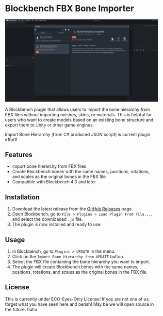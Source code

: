 # Blockbench FBX Bone Importer

![Plugin Icon](https://github.com/EverCraftOnline/blockbench-fbx-bone-importer/blob/5f231d991aee4e7c4650d6f936fe37fd68ff3c8e/bone-hierarchy-plugin-window.jpg) <!-- Replace the placeholder image URL with your plugin icon -->

A Blockbench plugin that allows users to import the bone hierarchy from FBX files without importing meshes, skins, or materials. This is helpful for users who want to create models based on an existing bone structure and export them to Unity or other game engines.

Import Bone Hierarchy (from C# produced JSON script) is current plugin effort!

## Features

- Import bone hierarchy from FBX files
- Create Blockbench bones with the same names, positions, rotations, and scales as the original bones in the FBX file
- Compatible with Blockbench 4.0 and later

## Installation

1. Download the latest release from the [GitHub Releases](https://github.com/EnigmaFactory/blockbench-fbx-bone-importer/releases) page.
2. Open Blockbench, go to `File > Plugins > Load Plugin From File...`, and select the downloaded `.js` file.
3. The plugin is now installed and ready to use.

## Usage

1. In Blockbench, go to `Plugins > UPDATE` in the menu.
2. Click on the `Import Bone Hierarchy from UPDATE` button.
3. Select the FBX file containing the bone hierarchy you want to import.
4. The plugin will create Blockbench bones with the same names, positions, rotations, and scales as the original bones in the FBX file.

## License

This is currently under ECO-Eyes-Only License! If you are not one of us, forget what you have seen here and perish! May be we will open source in the future. huhu

<!-- This project is licensed under the MIT License. See the [LICENSE](LICENSE) file for details. -->
